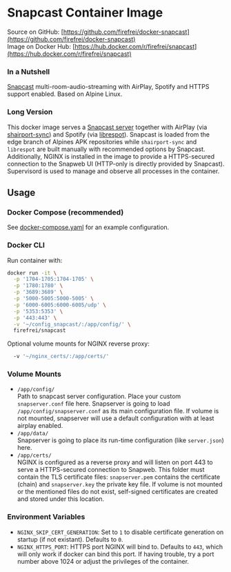# Snapcast Container Image

Source on GitHub: [https://github.com/firefrei/docker-snapcast](https://github.com/firefrei/docker-snapcast)  
Image on Docker Hub: [https://hub.docker.com/r/firefrei/snapcast](https://hub.docker.com/r/firefrei/snapcast)  

### In a Nutshell
[Snapcast](https://github.com/badaix/snapcast) multi-room-audio-streaming with AirPlay, Spotify and HTTPS support enabled. Based on Alpine Linux.

### Long Version
This docker image serves a [Snapcast server](https://github.com/badaix/snapcast) together with AirPlay (via [shairport-sync](https://github.com/mikebrady/shairport-sync)) and Spotify (via [librespot](https://github.com/librespot-org/librespot)).
Snapcast is loaded from the edge branch of Alpines APK repositories while `shairport-sync` and `librespot` are built manually with recommended options by Snapcast.  
Additionally, NGINX is installed in the image to provide a HTTPS-secured connection to the Snapweb UI (HTTP-only is directly provided by Snapcast). Supervisord is used to manage and observe all processes in the container.


## Usage

### Docker Compose (recommended)
See [docker-compose.yaml](docker-compose.yaml) for an example configuration.

### Docker CLI
Run container with:
```bash
docker run -it \
  -p '1704-1705:1704-1705' \
  -p '1780:1780' \
  -p '3689:3689' \
  -p '5000-5005:5000-5005' \
  -p '6000-6005:6000-6005/udp' \
  -p '5353:5353' \
  -p '443:443' \
  -v '~/config_snapcast/:/app/config/' \
  firefrei/snapcast
```

Optional volume mounts for NGINX reverse proxy:
```bash
  -v '~/nginx_certs/:/app/certs/'
```

### Volume Mounts
- `/app/config/`  
  Path to snapcast server configuration. Place your custom `snapserver.conf` file here. Snapserver is going to load `/app/config/snapserver.conf` as its main configuration file.
  If volume is not mounted, snapserver will use a default configuration with at least airplay enabled.
- `/app/data/`  
  Snapserver is going to place its run-time configuration (like `server.json`) here.
- `/app/certs/`  
  NGINX is configured as a reverse proxy and will listen on port 443 to serve a HTTPS-secured connection to Snapweb. This folder must contain the TLS certificate files: `snapserver.pem` contains the certificate (chain) and `snapserver.key` the private key file.
  If volume is not mounted or the mentioned files do not exist, self-signed certificates are created and stored under this location.

### Environment Variables
- `NGINX_SKIP_CERT_GENERATION`: Set to `1` to disable certificate generation on startup (if not existant). Defaults to `0`.
- `NGINX_HTTPS_PORT`: HTTPS port NGINX will bind to. Defaults to `443`, which will only work if docker can bind this port. If having trouble, try a port number above 1024 or adjust the privileges of the container.
